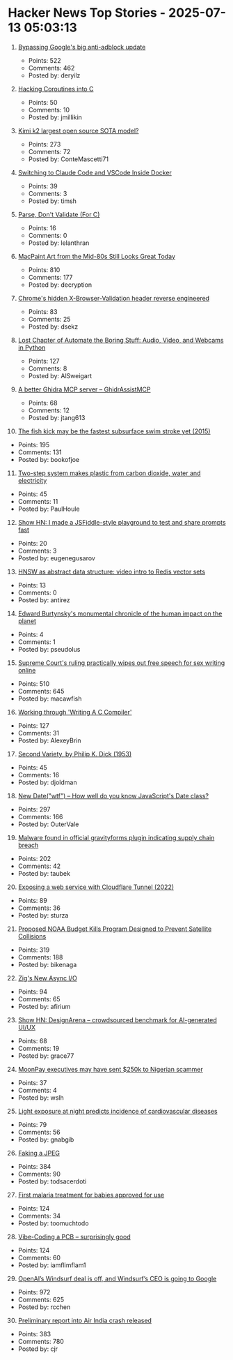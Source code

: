 # Hacker News Top Stories - 2025-07-13 05:03:13

1. [Bypassing Google's big anti-adblock update](https://0x44.xyz/blog/web-request-blocking/)
   - Points: 522
   - Comments: 462
   - Posted by: deryilz

2. [Hacking Coroutines into C](https://wiomoc.de/misc/posts/hacking_coroutines_into_c.html)
   - Points: 50
   - Comments: 10
   - Posted by: jmillikin

3. [Kimi k2 largest open source SOTA model?](https://github.com/MoonshotAI/Kimi-K2)
   - Points: 273
   - Comments: 72
   - Posted by: ConteMascetti71

4. [Switching to Claude Code and VSCode Inside Docker](https://timsh.org/claude-inside-docker/)
   - Points: 39
   - Comments: 3
   - Posted by: timsh

5. [Parse, Don't Validate (For C)](https://www.lelanthran.com/chap13/content.html)
   - Points: 16
   - Comments: 0
   - Posted by: lelanthran

6. [MacPaint Art from the Mid-80s Still Looks Great Today](https://blog.decryption.net.au/posts/macpaint.html)
   - Points: 810
   - Comments: 177
   - Posted by: decryption

7. [Chrome's hidden X-Browser-Validation header reverse engineered](https://github.com/dsekz/chrome-x-browser-validation-header)
   - Points: 83
   - Comments: 25
   - Posted by: dsekz

8. [Lost Chapter of Automate the Boring Stuff: Audio, Video, and Webcams in Python](https://inventwithpython.com/blog/lost-av-chapter.html)
   - Points: 127
   - Comments: 8
   - Posted by: AlSweigart

9. [A better Ghidra MCP server – GhidrAssistMCP](https://github.com/jtang613/GhidrAssistMCP)
   - Points: 68
   - Comments: 12
   - Posted by: jtang613

10. [The fish kick may be the fastest subsurface swim stroke yet (2015)](https://nautil.us/is-this-new-swim-stroke-the-fastest-yet-235511/)
   - Points: 195
   - Comments: 131
   - Posted by: bookofjoe

11. [Two-step system makes plastic from carbon dioxide, water and electricity](https://phys.org/news/2025-06-plastic-carbon-dioxide-electricity.html)
   - Points: 45
   - Comments: 11
   - Posted by: PaulHoule

12. [Show HN: I made a JSFiddle-style playground to test and share prompts fast](https://langfa.st/)
   - Points: 20
   - Comments: 3
   - Posted by: eugenegusarov

13. [HNSW as abstract data structure: video intro to Redis vector sets](https://www.youtube.com/watch?v=kVApsFUeuEA)
   - Points: 13
   - Comments: 0
   - Posted by: antirez

14. [Edward Burtynsky's monumental chronicle of the human impact on the planet](https://www.newyorker.com/culture/photo-booth/earths-poet-of-scale)
   - Points: 4
   - Comments: 1
   - Posted by: pseudolus

15. [Supreme Court's ruling practically wipes out free speech for sex writing online](https://ellsberg.substack.com/p/free-speech)
   - Points: 510
   - Comments: 645
   - Posted by: macawfish

16. [Working through 'Writing A C Compiler'](https://jollygoodsw.wordpress.com/2025/03/13/working-through-writing-a-c-compiler/)
   - Points: 127
   - Comments: 31
   - Posted by: AlexeyBrin

17. [Second Variety, by Philip K. Dick (1953)](https://www.gutenberg.org/files/32032/32032-h/32032-h.htm)
   - Points: 45
   - Comments: 16
   - Posted by: djoldman

18. [New Date("wtf") – How well do you know JavaScript's Date class?](https://jsdate.wtf)
   - Points: 297
   - Comments: 166
   - Posted by: OuterVale

19. [Malware found in official gravityforms plugin indicating supply chain breach](https://patchstack.com/articles/critical-malware-found-in-gravityforms-official-plugin-site/)
   - Points: 202
   - Comments: 42
   - Posted by: taubek

20. [Exposing a web service with Cloudflare Tunnel (2022)](https://erisa.dev/exposing-a-web-service-with-cloudflare-tunnel/)
   - Points: 89
   - Comments: 36
   - Posted by: sturza

21. [Proposed NOAA Budget Kills Program Designed to Prevent Satellite Collisions](https://skyandtelescope.org/astronomy-news/proposed-noaa-budget-kills-program-to-prevent-satellite-collisions/)
   - Points: 319
   - Comments: 188
   - Posted by: bikenaga

22. [Zig's New Async I/O](https://kristoff.it/blog/zig-new-async-io/)
   - Points: 94
   - Comments: 65
   - Posted by: afirium

23. [Show HN: DesignArena – crowdsourced benchmark for AI-generated UI/UX](https://www.designarena.ai/)
   - Points: 68
   - Comments: 19
   - Posted by: grace77

24. [MoonPay executives may have sent $250k to Nigerian scammer](https://www.theblock.co/post/362339/moonpay-executives-may-have-sent-250000-to-nigerian-scammer-doj-filing-suggests)
   - Points: 37
   - Comments: 4
   - Posted by: wslh

25. [Light exposure at night predicts incidence of cardiovascular diseases](https://www.medrxiv.org/content/10.1101/2025.06.20.25329961v1)
   - Points: 79
   - Comments: 56
   - Posted by: gnabgib

26. [Faking a JPEG](https://www.ty-penguin.org.uk/~auj/blog/2025/03/25/fake-jpeg/)
   - Points: 384
   - Comments: 90
   - Posted by: todsacerdoti

27. [First malaria treatment for babies approved for use](https://www.bbc.com/news/articles/c89e872jdjxo)
   - Points: 124
   - Comments: 34
   - Posted by: toomuchtodo

28. [Vibe-Coding a PCB – surprisingly good](https://atomic14.substack.com/p/vibe-coding-a-pcb-surprisingly-good)
   - Points: 124
   - Comments: 60
   - Posted by: iamflimflam1

29. [OpenAI’s Windsurf deal is off, and Windsurf’s CEO is going to Google](https://www.theverge.com/openai/705999/google-windsurf-ceo-openai)
   - Points: 972
   - Comments: 625
   - Posted by: rcchen

30. [Preliminary report into Air India crash released](https://www.bbc.co.uk/news/live/cx20p2x9093t)
   - Points: 383
   - Comments: 780
   - Posted by: cjr

